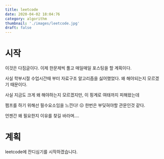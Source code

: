 ```yaml
---
title: leetcode
date: 2020-04-02 18:04:76
category: algorithm
thumbnail: './images/leetcode.jpg'
draft: false
---
```


# 시작
이것은 다짐글이다.
이제 한문제씩 풀고 매일매일 포스팅을 할 계획이다.

사실 학부시절 수업시간때 부터 자료구조 알고리즘을 싫어했었다.
왜 해야되는지 모르겠기 때문이다.

사실 지금도 크게 왜 해야하는지 모르겠지만,
이 핑계로 여태까지 피해왔는데

쩜프를 하기 위해선 필수요소임을 느낀다! 😖
한번은 부딪혀야할 관문인것 같다.

언젠간 왜 필요한지 이유를 찾길 바라며....


# 계획
leetcode에 잔디심기를 시작하겠습니다.